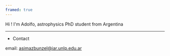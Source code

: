 ```yaml
---
framed: true
---
```


Hi ! I'm Adolfo, astrophysics PhD student from Argentina

---


* Contact

email: asimazbunzel@iar.unlp.edu.ar
